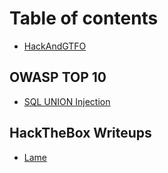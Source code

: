 # Table of contents

* [HackAndGTFO](README.md)

## OWASP TOP 10

* [SQL UNION Injection](owasp-top-10/sql-union-injection.md)

## HackTheBox Writeups

* [Lame](hackthebox-writeups/lame.md)
